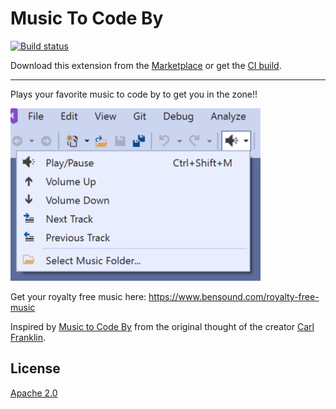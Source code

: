 # Music To Code By

[![Build status](https://ci.appveyor.com/api/projects/status/8dp6elaqrvw8iwc9?svg=true)](https://ci.appveyor.com/project/madskristensen/musictocodeby)

Download this extension from the [Marketplace](https://marketplace.visualstudio.com/items?itemName=MadsKristensen.MusicToCodeBy)
or get the [CI build](https://www.vsixgallery.com/extension/MusicToCodeBy.bcef8857-0a66-4bb6-b34f-5c2ac692b10a).

-----------------------------------------
Plays your favorite music to code by to get you in the zone!!

![Screenshot](art/screenshot2.png)

Get your royalty free music here: https://www.bensound.com/royalty-free-music

Inspired by [Music to Code By](https://pwop.e-junkie.com/product/MTCB-MP3/Music-to-Code-By-MP3-Collection) from the original thought of the creator [Carl Franklin](https://twitter.com/carlfranklin).

## License
[Apache 2.0](LICENSE)

